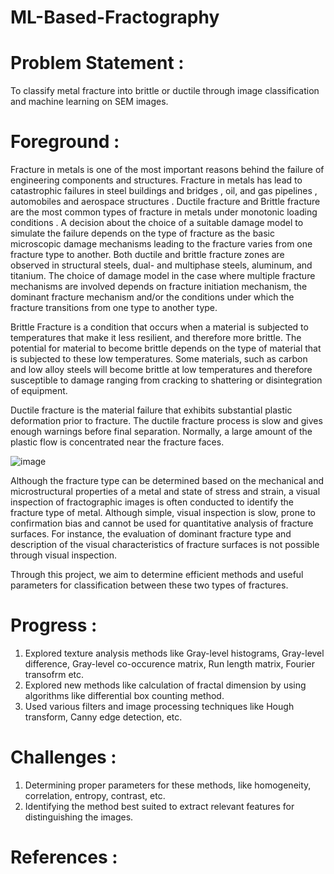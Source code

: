 # ML-Based-Fractography
# Problem Statement :
To classify metal fracture into brittle or ductile through image classification and machine learning on SEM images.

# Foreground : 
Fracture in metals is one of the most important reasons behind the failure of engineering components and structures. Fracture in metals has lead to catastrophic failures in steel buildings and bridges , oil, and gas pipelines , automobiles and aerospace structures . Ductile fracture and Brittle fracture are the most common types of fracture in metals under monotonic loading conditions . A decision about the choice of a suitable damage model to simulate the failure depends on the type of fracture as the basic microscopic damage mechanisms leading to the fracture varies from one fracture type to another. Both ductile and brittle fracture zones are observed in structural steels, dual- and multiphase steels, aluminum, and titanium. The choice of damage model in the case where multiple fracture mechanisms are involved depends on fracture initiation mechanism, the dominant fracture mechanism and/or the conditions under which the fracture transitions from one type to another type.

Brittle Fracture is a condition that occurs when a material is subjected to temperatures that make it less resilient, and therefore more brittle. The potential for material to become brittle depends on the type of material that is subjected to these low temperatures. Some materials, such as carbon and low alloy steels will become brittle at low temperatures and therefore susceptible to damage ranging from cracking to shattering or disintegration of equipment.

Ductile fracture is the material failure that exhibits substantial plastic deformation prior to fracture. The ductile fracture process is slow and gives enough warnings before final separation. Normally, a large amount of the plastic flow is concentrated near the fracture faces.

![image](https://user-images.githubusercontent.com/84590255/178829456-607b0385-5697-4c12-a726-35cc2cc29527.png)

Although the fracture type can be determined based on the mechanical and microstructural properties of a metal and state of stress and strain, a visual inspection of fractographic images is often conducted to identify the fracture type of metal. Although simple, visual inspection is slow, prone to confirmation bias and cannot be used for quantitative analysis of fracture surfaces. For instance, the evaluation of dominant fracture type and description of the visual characteristics of fracture surfaces is not possible through visual inspection. 

Through this project, we aim to determine efficient methods and useful parameters for classification between these two types of fractures.

# Progress :
1. Explored texture analysis methods like Gray-level histograms, Gray-level difference, Gray-level co-occurence matrix, Run length matrix, Fourier transofrm etc.
2. Explored new methods like calculation of fractal dimension by using algorithms like differential box counting method.
3. Used various filters and image processing techniques like Hough transform, Canny edge detection, etc. 

# Challenges :
1. Determining proper parameters for these methods, like homogeneity, correlation, entropy, contrast, etc.
2. Identifying the method best suited to extract relevant features for distinguishing the images.

# References :
